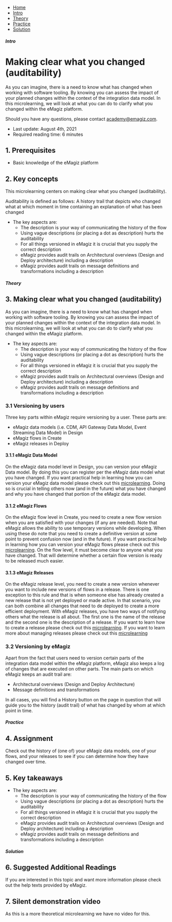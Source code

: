 <div class="ez-academy">
    <div class="ez-academy__body">
        <main class="micro-learning">
        <ul class="doc-nav">
            <li class="doc-nav__item"><a href="../../docs/microlearning/intermediate-devops-perspectives-index" class="doc-nav__link">Home</a></li>
            <li class="doc-nav__item"><a href="#intro" class="doc-nav__link">Intro</a></li>
            <li class="doc-nav__item"><a href="#theory" class="doc-nav__link">Theory</a></li>
            <li class="doc-nav__item"><a href="#practice" class="doc-nav__link">Practice</a></li>
            <li class="doc-nav__item"><a href="#solution" class="doc-nav__link">Solution</a></li>
        </ul>

<div class="doc">

##### Intro

# Making clear what you changed (auditability)

As you can imagine, there is a need to know what has changed when working with software tooling. By knowing you can assess the impact of your planned changes within the context of the integration data model. In this microlearning, we will look at what you can do to clarify what you changed within the eMagiz platform.

Should you have any questions, please contact academy@emagiz.com.

- Last update: August 4th, 2021
- Required reading time: 6 minutes

## 1. Prerequisites
- Basic knowledge of the eMagiz platform

## 2. Key concepts
This microlearning centers on making clear what you changed (auditability).

Auditability is defined as follows: A history trail that depicts who changed what at which moment in time containing an explanation of what has been changed

- The key aspects are:
    - The description is your way of communicating the history of the flow
    - Using vague descriptions (or placing a dot as description) hurts the auditability
    - For all things versioned in eMagiz it is crucial that you supply the correct description
    - eMagiz provides audit trails on Architectural overviews (Design and Deploy architecture) including a description
    - eMagiz provides audit trails on message definitions and transformations including a description



##### Theory

## 3. Making clear what you changed (auditability)

As you can imagine, there is a need to know what has changed when working with software tooling. By knowing you can assess the impact of your planned changes within the context of the integration data model. In this microlearning, we will look at what you can do to clarify what you changed within the eMagiz platform.

- The key aspects are:
    - The description is your way of communicating the history of the flow
    - Using vague descriptions (or placing a dot as description) hurts the auditability
    - For all things versioned in eMagiz it is crucial that you supply the correct description
    - eMagiz provides audit trails on Architectural overviews (Design and Deploy architecture) including a description
    - eMagiz provides audit trails on message definitions and transformations including a description

### 3.1 Versioning by users

Three key parts within eMagiz require versioning by a user. These parts are:

- eMagiz data models (i.e. CDM, API Gateway Data Model, Event Streaming Data Model) in Design
- eMagiz flows in Create
- eMagiz releases in Deploy

#### 3.1.1 eMagiz Data Model

On the eMagiz data model level in Design, you can version your eMagiz Data model. By doing this you can register per the eMagiz data model what you have changed. If you want practical help in learning how you can version your eMagiz data model please check out this [microlearning](intermediate-defining-your-message-structures-audit-emagiz-data-models.md). Doing so is crucial in telling others now (and in the future) what you have changed and why you have changed that portion of the eMagiz data model.

#### 3.1.2 eMagiz Flows

On the eMagiz flow level in Create, you need to create a new flow version when you are satisfied with your changes (if any are needed). Note that eMagiz allows the ability to use temporary versions while developing. When using these do note that you need to create a definitive version at some point to prevent confusion now (and in the future). If you want practical help in learning how you can version your eMagiz flows please check out this [microlearning](crashcourse-platform-create-promote-flows-to-deploy.md). On the flow level, it must become clear to anyone what you have changed. That will determine whether a certain flow version is ready to be released much easier.

#### 3.1.3 eMagiz Releases

On the eMagiz release level, you need to create a new version whenever you want to include new versions of flows in a release. There is one exception to this rule and that is when someone else has already created a new release that is not yet deployed or made active. In that scenario, you can both combine all changes that need to de deployed to create a more efficient deployment. With eMagiz releases, you have two ways of notifying others what the release is all about. The first one is the name of the release and the second one is the description of a release. If you want to learn how to create a release please check out this [microlearning](crashcourse-platform-deploy-create-new-release.md). If you want to learn more about managing releases please check out this [microlearning](intermediate-release-management-managing-releases-best-practice.md)

### 3.2 Versioning by eMagiz

Apart from the fact that users need to version certain parts of the integration data model within the eMagiz platform, eMagiz also keeps a log of changes that are executed on other parts. The main parts on which eMagiz keeps an audit trail are:

- Architectural overviews (Design and Deploy Architecture)
- Message definitions and transformations

In all cases, you will find a History button on the page in question that will guide you to the history (audit trail) of what has changed by whom at which point in time.

##### Practice

## 4. Assignment

Check out the history of (one of) your eMagiz data models, one of your flows, and your releases to see if you can determine how they have changed over time.

## 5. Key takeaways

- The key aspects are:
    - The description is your way of communicating the history of the flow
    - Using vague descriptions (or placing a dot as description) hurts the auditability
    - For all things versioned in eMagiz it is crucial that you supply the correct description
    - eMagiz provides audit trails on Architectural overviews (Design and Deploy architecture) including a description
    - eMagiz provides audit trails on message definitions and transformations including a description

##### Solution
    
## 6. Suggested Additional Readings

If you are interested in this topic and want more information please check out the help texts provided by eMagiz.

## 7. Silent demonstration video

As this is a more theoretical microlearning we have no video for this.


</div>
</main>
</div>
</div>